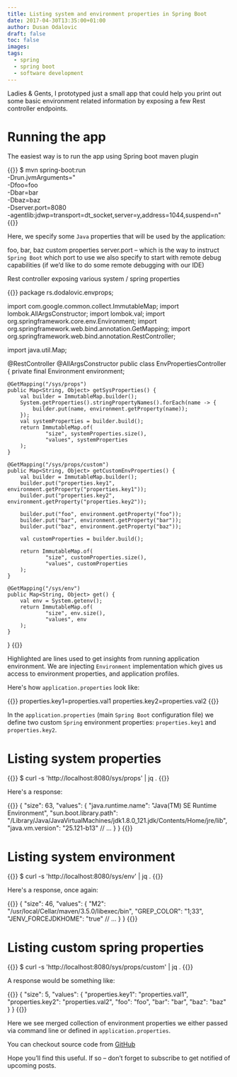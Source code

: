 ```yaml
---
title: Listing system and environment properties in Spring Boot
date: 2017-04-30T13:35:00+01:00
author: Dusan Odalovic
draft: false
toc: false
images:
tags:
  - spring
  - spring boot
  - software development
---
```


Ladies & Gents, I prototyped just a small app that could help you print out some basic 
environment related information by exposing a few Rest controller endpoints.

# Running the app

The easiest way is to run the app using Spring boot maven plugin

{{<highlight bash>}}
$ mvn spring-boot:run \
  -Drun.jvmArguments="\
    -Dfoo=foo \
    -Dbar=bar \
    -Dbaz=baz \
    -Dserver.port=8080 \
    -agentlib:jdwp=transport=dt_socket,server=y,address=1044,suspend=n"
{{</highlight>}}

Here, we specify some `Java` properties that will be used by the application:

foo, bar, baz custom properties
server.port – which is the way to instruct `Spring Boot` which port to use
we also specify to start with remote debug capabilities (if we’d like to do some remote 
debugging with our IDE)

Rest controller exposing various system / spring properties

{{<highlight java>}}
package rs.dodalovic.envprops;

import com.google.common.collect.ImmutableMap;
import lombok.AllArgsConstructor;
import lombok.val;
import org.springframework.core.env.Environment;
import org.springframework.web.bind.annotation.GetMapping;
import org.springframework.web.bind.annotation.RestController;

import java.util.Map;

@RestController
@AllArgsConstructor
public class EnvPropertiesController {
    private final Environment environment;

    @GetMapping("/sys/props")
    public Map<String, Object> getSysProperties() {
        val builder = ImmutableMap.builder();
        System.getProperties().stringPropertyNames().forEach(name -> {
            builder.put(name, environment.getProperty(name));
        });
        val systemProperties = builder.build();
        return ImmutableMap.of(
                "size", systemProperties.size(),
                "values", systemProperties
        );
    }

    @GetMapping("/sys/props/custom")
    public Map<String, Object> getCustomEnvProperties() {
        val builder = ImmutableMap.builder();
        builder.put("properties.key1", environment.getProperty("properties.key1"));
        builder.put("properties.key2", environment.getProperty("properties.key2"));

        builder.put("foo", environment.getProperty("foo"));
        builder.put("bar", environment.getProperty("bar"));
        builder.put("baz", environment.getProperty("baz"));

        val customProperties = builder.build();

        return ImmutableMap.of(
                "size", customProperties.size(),
                "values", customProperties
        );
    }

    @GetMapping("/sys/env")
    public Map<String, Object> get() {
        val env = System.getenv();
        return ImmutableMap.of(
                "size", env.size(),
                "values", env
        );
    }
}
{{</highlight>}}

Highlighted are lines used to get insights from running application environment. We are injecting
 `Environment` implementation which gives us access to environment properties, and application
  profiles.

Here's how `application.properties` look like:

{{<highlight properties>}}
properties.key1=properties.val1
properties.key2=properties.val2
{{</highlight>}}

In the `application.properties` (main `Spring Boot` configuration file) we define two custom
 `Spring` environment properties: `properties.key1` and `properties.key2`.

# Listing system properties

{{<highlight bash>}}
$ curl -s 'http://localhost:8080/sys/props' | jq .
{{</highlight>}}

Here's a response:

{{<highlight json>}}
 {
   "size": 63,
   "values": {
     "java.runtime.name": "Java(TM) SE Runtime Environment",
     "sun.boot.library.path": "/Library/Java/JavaVirtualMachines/jdk1.8.0_121.jdk/Contents/Home/jre/lib",
     "java.vm.version": "25.121-b13"
     // ...
 }
}
{{</highlight>}}

# Listing system environment

{{<highlight bash>}}
$ curl -s 'http://localhost:8080/sys/env' | jq .
{{</highlight>}}

Here's a response, once again:

{{<highlight json>}}
{
  "size": 46,
  "values": {
    "M2": "/usr/local/Cellar/maven/3.5.0/libexec/bin",
    "GREP_COLOR": "1;33",
    "JENV_FORCEJDKHOME": "true"
    // ...
  }
}
{{</highlight>}}


# Listing custom spring properties

{{<highlight json>}}
$ curl -s 'http://localhost:8080/sys/props/custom' | jq .
{{</highlight>}}

A response would be something like:

{{<highlight json>}}
{
  "size": 5,
  "values": {
    "properties.key1": "properties.val1",
    "properties.key2": "properties.val2",
    "foo": "foo",
    "bar": "bar",
    "baz": "baz"
  }
}
{{</highlight>}}

Here we see merged collection of environment properties we either passed via command line 
or defined in `application.properties`.

You can checkout source code from [GitHub](https://github.com/dodalovic/env-properties-demo)

Hope you’ll find this useful. If so – don’t forget to subscribe to get notified of upcoming posts.